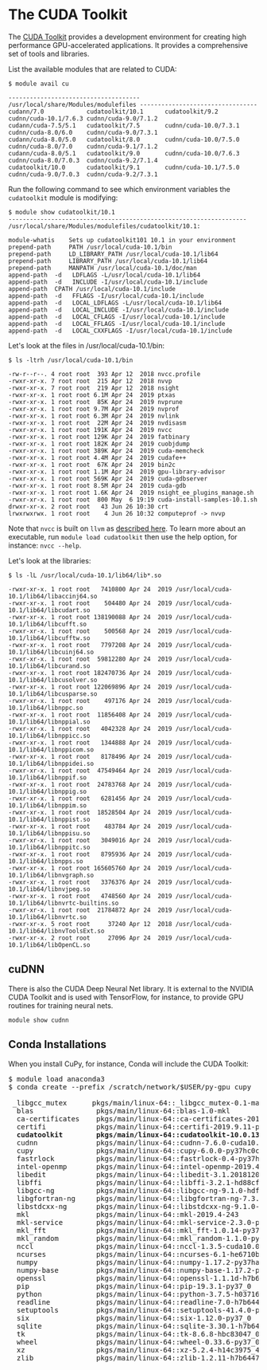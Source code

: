# The CUDA Toolkit

The [CUDA Toolkit](https://developer.nvidia.com/cuda-toolkit) provides a development environment for creating high performance GPU-accelerated applications. It provides a comprehensive set of tools and libraries.

List the available modules that are related to CUDA:

```
$ module avail cu

------------------------------------- /usr/local/share/Modules/modulefiles ---------------------------------
cudann/7.0            cudatoolkit/10.1      cudatoolkit/9.2       cudnn/cuda-10.1/7.6.3 cudnn/cuda-9.0/7.1.2
cudann/cuda-7.5/5.1   cudatoolkit/7.5       cudnn/cuda-10.0/7.3.1 cudnn/cuda-8.0/6.0    cudnn/cuda-9.0/7.3.1
cudann/cuda-8.0/5.0   cudatoolkit/8.0       cudnn/cuda-10.0/7.5.0 cudnn/cuda-8.0/7.0    cudnn/cuda-9.1/7.1.2
cudann/cuda-8.0/5.1   cudatoolkit/9.0       cudnn/cuda-10.0/7.6.3 cudnn/cuda-8.0/7.0.3  cudnn/cuda-9.2/7.1.4
cudatoolkit/10.0      cudatoolkit/9.1       cudnn/cuda-10.1/7.5.0 cudnn/cuda-9.0/7.0.3  cudnn/cuda-9.2/7.3.1
```

Run the following command to see which environment variables the `cudatoolkit` module is modifying:

```
$ module show cudatoolkit/10.1
-------------------------------------------------------------------
/usr/local/share/Modules/modulefiles/cudatoolkit/10.1:

module-whatis	 Sets up cudatoolkit101 10.1 in your environment 
prepend-path	 PATH /usr/local/cuda-10.1/bin 
prepend-path	 LD_LIBRARY_PATH /usr/local/cuda-10.1/lib64 
prepend-path	 LIBRARY_PATH /usr/local/cuda-10.1/lib64 
prepend-path	 MANPATH /usr/local/cuda-10.1/doc/man 
append-path	 -d   LDFLAGS -L/usr/local/cuda-10.1/lib64 
append-path	 -d   INCLUDE -I/usr/local/cuda-10.1/include 
append-path	 CPATH /usr/local/cuda-10.1/include 
append-path	 -d   FFLAGS -I/usr/local/cuda-10.1/include 
append-path	 -d   LOCAL_LDFLAGS -L/usr/local/cuda-10.1/lib64 
append-path	 -d   LOCAL_INCLUDE -I/usr/local/cuda-10.1/include 
append-path	 -d   LOCAL_CFLAGS -I/usr/local/cuda-10.1/include 
append-path	 -d   LOCAL_FFLAGS -I/usr/local/cuda-10.1/include 
append-path	 -d   LOCAL_CXXFLAGS -I/usr/local/cuda-10.1/include 
```

Let's look at the files in /usr/local/cuda-10.1/bin:

```
$ ls -ltrh /usr/local/cuda-10.1/bin

-rw-r--r--. 4 root root  393 Apr 12  2018 nvcc.profile
-rwxr-xr-x. 7 root root  215 Apr 12  2018 nvvp
-rwxr-xr-x. 7 root root  219 Apr 12  2018 nsight
-rwxr-xr-x. 1 root root 6.1M Apr 24  2019 ptxas
-rwxr-xr-x. 1 root root  85K Apr 24  2019 nvprune
-rwxr-xr-x. 1 root root 9.7M Apr 24  2019 nvprof
-rwxr-xr-x. 1 root root 6.3M Apr 24  2019 nvlink
-rwxr-xr-x. 1 root root  22M Apr 24  2019 nvdisasm
-rwxr-xr-x. 1 root root 191K Apr 24  2019 nvcc
-rwxr-xr-x. 1 root root 129K Apr 24  2019 fatbinary
-rwxr-xr-x. 1 root root 182K Apr 24  2019 cuobjdump
-rwxr-xr-x. 1 root root 389K Apr 24  2019 cuda-memcheck
-rwxr-xr-x. 1 root root 4.4M Apr 24  2019 cudafe++
-rwxr-xr-x. 1 root root  67K Apr 24  2019 bin2c
-rwxr-xr-x. 1 root root 1.1M Apr 24  2019 gpu-library-advisor
-rwxr-xr-x. 1 root root 569K Apr 24  2019 cuda-gdbserver
-rwxr-xr-x. 1 root root 8.5M Apr 24  2019 cuda-gdb
-rwxr-xr-x. 1 root root 1.6K Apr 24  2019 nsight_ee_plugins_manage.sh
-rwxr-xr-x. 1 root root  800 May  6 19:19 cuda-install-samples-10.1.sh
drwxr-xr-x. 2 root root   43 Jun 26 10:30 crt
lrwxrwxrwx. 1 root root    4 Jun 26 10:32 computeprof -> nvvp
```

Note that `nvcc` is built on `llvm` as [described here](https://developer.nvidia.com/cuda-llvm-compiler). To learn more about an executable, run `module load cudatoolkit` then use the help option, for instance: `nvcc --help`.


Let's look at the libraries:

```
$ ls -lL /usr/local/cuda-10.1/lib64/lib*.so

-rwxr-xr-x. 1 root root   7410800 Apr 24  2019 /usr/local/cuda-10.1/lib64/libaccinj64.so
-rwxr-xr-x. 1 root root    504480 Apr 24  2019 /usr/local/cuda-10.1/lib64/libcudart.so
-rwxr-xr-x. 1 root root 138190088 Apr 24  2019 /usr/local/cuda-10.1/lib64/libcufft.so
-rwxr-xr-x. 1 root root    500568 Apr 24  2019 /usr/local/cuda-10.1/lib64/libcufftw.so
-rwxr-xr-x. 1 root root   7797208 Apr 24  2019 /usr/local/cuda-10.1/lib64/libcuinj64.so
-rwxr-xr-x. 1 root root  59812280 Apr 24  2019 /usr/local/cuda-10.1/lib64/libcurand.so
-rwxr-xr-x. 1 root root 182470736 Apr 24  2019 /usr/local/cuda-10.1/lib64/libcusolver.so
-rwxr-xr-x. 1 root root 122069896 Apr 24  2019 /usr/local/cuda-10.1/lib64/libcusparse.so
-rwxr-xr-x. 1 root root    497176 Apr 24  2019 /usr/local/cuda-10.1/lib64/libnppc.so
-rwxr-xr-x. 1 root root  11856408 Apr 24  2019 /usr/local/cuda-10.1/lib64/libnppial.so
-rwxr-xr-x. 1 root root   4042328 Apr 24  2019 /usr/local/cuda-10.1/lib64/libnppicc.so
-rwxr-xr-x. 1 root root   1344888 Apr 24  2019 /usr/local/cuda-10.1/lib64/libnppicom.so
-rwxr-xr-x. 1 root root   8178496 Apr 24  2019 /usr/local/cuda-10.1/lib64/libnppidei.so
-rwxr-xr-x. 1 root root  47549464 Apr 24  2019 /usr/local/cuda-10.1/lib64/libnppif.so
-rwxr-xr-x. 1 root root  24783768 Apr 24  2019 /usr/local/cuda-10.1/lib64/libnppig.so
-rwxr-xr-x. 1 root root   6281456 Apr 24  2019 /usr/local/cuda-10.1/lib64/libnppim.so
-rwxr-xr-x. 1 root root  18528504 Apr 24  2019 /usr/local/cuda-10.1/lib64/libnppist.so
-rwxr-xr-x. 1 root root    483784 Apr 24  2019 /usr/local/cuda-10.1/lib64/libnppisu.so
-rwxr-xr-x. 1 root root   3049016 Apr 24  2019 /usr/local/cuda-10.1/lib64/libnppitc.so
-rwxr-xr-x. 1 root root   8795936 Apr 24  2019 /usr/local/cuda-10.1/lib64/libnpps.so
-rwxr-xr-x. 1 root root 165605760 Apr 24  2019 /usr/local/cuda-10.1/lib64/libnvgraph.so
-rwxr-xr-x. 1 root root   3376376 Apr 24  2019 /usr/local/cuda-10.1/lib64/libnvjpeg.so
-rwxr-xr-x. 1 root root   4748560 Apr 24  2019 /usr/local/cuda-10.1/lib64/libnvrtc-builtins.so
-rwxr-xr-x. 1 root root  21784872 Apr 24  2019 /usr/local/cuda-10.1/lib64/libnvrtc.so
-rwxr-xr-x. 5 root root     37240 Apr 12  2018 /usr/local/cuda-10.1/lib64/libnvToolsExt.so
-rwxr-xr-x. 2 root root     27096 Apr 24  2019 /usr/local/cuda-10.1/lib64/libOpenCL.so
```

## cuDNN

There is also the CUDA Deep Neural Net library. It is external to the NVIDIA CUDA Toolkit and is used with TensorFlow, for instance, to provide GPU routines for training neural nets.

```
module show cudnn
```

## Conda Installations

When you install CuPy, for instance, Conda will include the CUDA Toolkit:

<pre>
$ module load anaconda3
$ conda create --prefix /scratch/network/$USER/py-gpu cupy

 _libgcc_mutex      pkgs/main/linux-64::_libgcc_mutex-0.1-main
  blas               pkgs/main/linux-64::blas-1.0-mkl
  ca-certificates    pkgs/main/linux-64::ca-certificates-2019.10.16-0
  certifi            pkgs/main/linux-64::certifi-2019.9.11-py37_0
  <b>cudatoolkit        pkgs/main/linux-64::cudatoolkit-10.0.130-0</b>
  cudnn              pkgs/main/linux-64::cudnn-7.6.0-cuda10.0_0
  cupy               pkgs/main/linux-64::cupy-6.0.0-py37hc0ce245_0
  fastrlock          pkgs/main/linux-64::fastrlock-0.4-py37he6710b0_0
  intel-openmp       pkgs/main/linux-64::intel-openmp-2019.4-243
  libedit            pkgs/main/linux-64::libedit-3.1.20181209-hc058e9b_0
  libffi             pkgs/main/linux-64::libffi-3.2.1-hd88cf55_4
  libgcc-ng          pkgs/main/linux-64::libgcc-ng-9.1.0-hdf63c60_0
  libgfortran-ng     pkgs/main/linux-64::libgfortran-ng-7.3.0-hdf63c60_0
  libstdcxx-ng       pkgs/main/linux-64::libstdcxx-ng-9.1.0-hdf63c60_0
  mkl                pkgs/main/linux-64::mkl-2019.4-243
  mkl-service        pkgs/main/linux-64::mkl-service-2.3.0-py37he904b0f_0
  mkl_fft            pkgs/main/linux-64::mkl_fft-1.0.14-py37ha843d7b_0
  mkl_random         pkgs/main/linux-64::mkl_random-1.1.0-py37hd6b4f25_0
  nccl               pkgs/main/linux-64::nccl-1.3.5-cuda10.0_0
  ncurses            pkgs/main/linux-64::ncurses-6.1-he6710b0_1
  numpy              pkgs/main/linux-64::numpy-1.17.2-py37haad9e8e_0
  numpy-base         pkgs/main/linux-64::numpy-base-1.17.2-py37hde5b4d6_0
  openssl            pkgs/main/linux-64::openssl-1.1.1d-h7b6447c_3
  pip                pkgs/main/linux-64::pip-19.3.1-py37_0
  python             pkgs/main/linux-64::python-3.7.5-h0371630_0
  readline           pkgs/main/linux-64::readline-7.0-h7b6447c_5
  setuptools         pkgs/main/linux-64::setuptools-41.4.0-py37_0
  six                pkgs/main/linux-64::six-1.12.0-py37_0
  sqlite             pkgs/main/linux-64::sqlite-3.30.1-h7b6447c_0
  tk                 pkgs/main/linux-64::tk-8.6.8-hbc83047_0
  wheel              pkgs/main/linux-64::wheel-0.33.6-py37_0
  xz                 pkgs/main/linux-64::xz-5.2.4-h14c3975_4
  zlib               pkgs/main/linux-64::zlib-1.2.11-h7b6447c_3
</pre>
